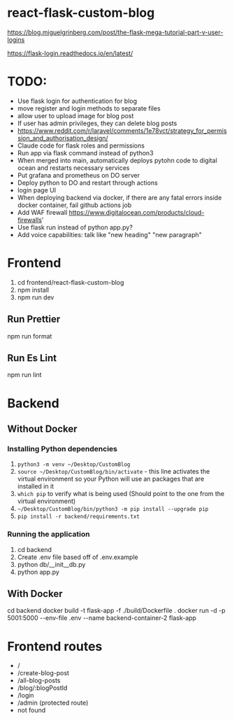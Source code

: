 # react-flask-custom-blog

https://blog.miguelgrinberg.com/post/the-flask-mega-tutorial-part-v-user-logins


https://flask-login.readthedocs.io/en/latest/


# TODO:

- Use flask login for authentication for blog
- move register and login methods to separate files
- allow user to upload image for blog post
- If user has admin privileges, they can delete blog posts
- https://www.reddit.com/r/laravel/comments/1e78vct/strategy_for_permission_and_authorisation_design/
- Claude code for flask roles and permissions
- Run app via flask command instead of python3
- When merged into main, automatically deploys pytohn code to digital ocean and restarts necessary services
- Put grafana and prometheus on DO server
- Deploy python to DO and restart through actions
- login page UI
- When deploying backend via docker, if there are any fatal errors inside docker container, fail github actions job
- Add WAF firewall https://www.digitalocean.com/products/cloud-firewalls'
- Use flask run instead of python app.py?
- Add voice capabilities: talk like "new heading" "new paragraph"

# Frontend

1. cd frontend/react-flask-custom-blog
2. npm install
3. npm run dev

## Run Prettier

npm run format

## Run Es Lint

npm run lint

# Backend

## Without Docker

### Installing Python dependencies

1. ```python3 -m venv ~/Desktop/CustomBlog```
2. ```source ~/Desktop/CustomBlog/bin/activate``` - this line activates the virtual environment so your Python will use an packages that are installed in it
3. ```which pip``` to verify what is being used (Should point to the one from the virtual environment)
4. ```~/Desktop/CustomBlog/bin/python3 -m pip install --upgrade pip```
5. ```pip install -r backend/requirements.txt```

### Running the application

1. cd backend
2. Create .env file based off of .env.example
3. python db/__init__db.py
4. python app.py

## With Docker

cd backend
docker build -t flask-app -f ./build/Dockerfile .
docker run -d -p 5001:5000 --env-file .env --name backend-container-2 flask-app

# Frontend routes

- /
- /create-blog-post
- /all-blog-posts
- /blog/:blogPostId
- /login
- /admin (protected route)
- not found